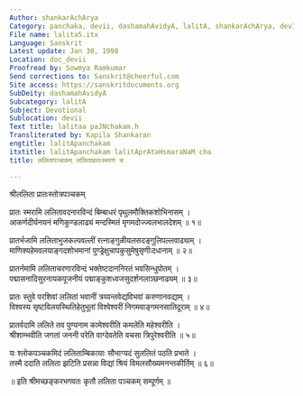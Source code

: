 ```yaml
---
Author: shankarAchArya
Category: panchaka, devii, dashamahAvidyA, lalitA, shankarAchArya, devI, suprabhAta
File name: lalita5.itx
Language: Sanskrit
Latest update: Jan 30, 1998
Location: doc_devii
Proofread by: Sowmya Ramkumar
Send corrections to: Sanskrit@cheerful.com
Site access: https://sanskritdocuments.org
SubDeity: dashamahAvidyA
Subcategory: lalitA
Subject: Devotional
Sublocation: devii
Text title: lalitaa paJNchakam.h
Transliterated by: Kapila Shankaran
engtitle: lalitApanchakam
itxtitle: lalitApanchakam lalitAprAtaHsmaraNaM cha
title: ललितापञ्चकम् ललिताप्रातःस्मरणं च

---
```

  
 श्रीललिता प्रातःस्तोत्रपञ्चकम्   
  
प्रातः स्मरामि ललितावदनारविन्दं बिम्बाधरं पृथुलमौक्तिकशोभिनासम्  ।  
आकर्णदीर्घनयनं मणिकुण्डलाढ्यं मन्दस्मितं मृगमदोज्ज्वलभालदेशम्  ॥ १॥  
  
प्रातर्भजामि ललिताभुजकल्पवल्लीं रत्नाङ्गुळीयलसदङ्गुलिपल्लवाढ्याम्  ।  
माणिक्यहेमवलयाङ्गदशोभमानां पुण्ड्रेक्षुचापकुसुमेषुसृणीःदधानाम्  ॥ २॥  
  
प्रातर्नमामि ललिताचरणारविन्दं भक्तेष्टदाननिरतं भवसिन्धुपोतम्  ।  
पद्मासनादिसुरनायकपूजनीयं पद्माङ्कुशध्वजसुदर्शनलाञ्छनाढ्यम्  ॥ ३॥  
  
प्रातः स्तुवे परशिवां ललितां भवानीं त्रय्यन्तवेद्यविभवां करुणानवद्याम्  ।  
विश्वस्य सृष्टविलयस्थितिहेतुभूतां विश्वेश्वरीं निगमवाङ्गमनसातिदूराम्  ॥ ४॥  
  
प्रातर्वदामि ललिते तव पुण्यनाम कामेश्वरीति कमलेति महेश्वरीति  ।  
श्रीशाम्भवीति जगतां जननी परेति वाग्देवतेति वचसा त्रिपुरेश्वरीति  ॥ ५॥  
  
यः श्लोकपञ्चकमिदं ललिताम्बिकायाः सौभाग्यदं सुललितं पठति प्रभाते  ।  
तस्मै ददाति ललिता झटिति प्रसन्ना विद्यां श्रियं विमलसौख्यमनन्तकीर्तिम्  ॥ ६॥  
  
॥  इति श्रीमच्छङ्करभगवतः कृतौ ललिता पञ्चकम् सम्पूर्णम् ॥  
  
  
  
